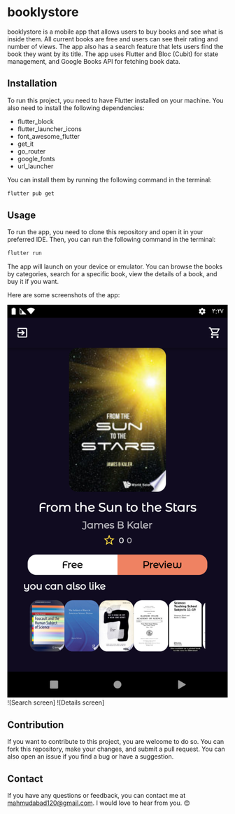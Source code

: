 
# booklystore

booklystore is a mobile app that allows users to buy books and see what is inside them. All current books are free and users can see their rating and number of views. The app also has a search feature that lets users find the book they want by its title. The app uses Flutter and Bloc (Cubit) for state management, and Google Books API for fetching book data.

## Installation

To run this project, you need to have Flutter installed on your machine. You also need to install the following dependencies:

- flutter_block
- flutter_launcher_icons
- font_awesome_flutter
- get_it
- go_router
- google_fonts
- url_launcher

You can install them by running the following command in the terminal:

```bash
flutter pub get
```

## Usage

To run the app, you need to clone this repository and open it in your preferred IDE. Then, you can run the following command in the terminal:

```bash
flutter run
```

The app will launch on your device or emulator. You can browse the books by categories, search for a specific book, view the details of a book, and buy it if you want.

Here are some screenshots of the app:

![[Home screen]](https://github.com/MahmoudAbed74/BooksStore/blob/main/ScreenShots/BookDetails.png)
![Search screen]
![Details screen]

## Contribution

If you want to contribute to this project, you are welcome to do so. You can fork this repository, make your changes, and submit a pull request. You can also open an issue if you find a bug or have a suggestion.

## Contact

If you have any questions or feedback, you can contact me at mahmudabad120@gmail.com. I would love to hear from you. 😊
